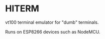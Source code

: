 # HITERM

vt100 terminal emulator for "dumb" terminals.  

Runs on ESP8266 devices such as NodeMCU.  

